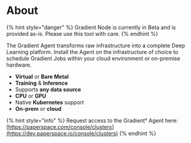 # About

{% hint style="danger" %}
Gradient Node is currently in Beta and is provided as-is. Please use this tool with care. 
{% endhint %}

The Gradient Agent transforms raw infrastructure into a complete Deep Learning platform.  Install the Agent on the infrastructure of choice to schedule Gradient Jobs within your cloud environment or on-premise hardware.

* **Virtual** or **Bare Metal**
* **Training** & **Inference**
* Supports **any data source**
* **CPU** or **GPU**
* Native **Kubernetes** support
* **On-prem** or **cloud**

{% hint style="info" %}
Request access to the Gradient° Agent here: [https://paperspace.com/console/clusters](https://dev.paperspace.io/console/clusters) 
{% endhint %}



